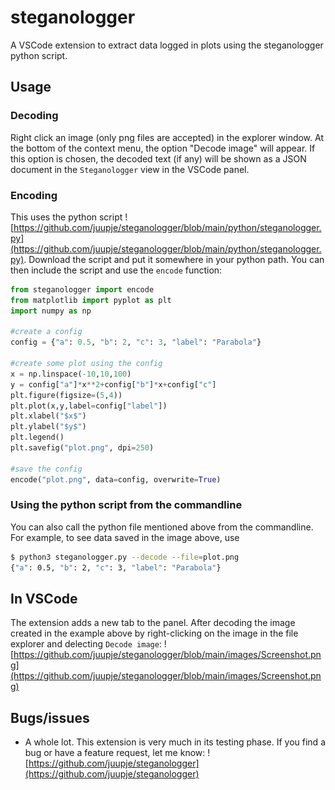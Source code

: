 # steganologger
A VSCode extension to extract data logged in plots using the steganologger python script.

## Usage
### Decoding
Right click an image (only png files are accepted) in the explorer window. At the bottom of the context menu, the option "Decode image" will appear. If this option is chosen, the decoded text (if any) will be shown as a JSON document in the `Steganologger` view in the VSCode panel.

### Encoding
This uses the python script ![https://github.com/juupje/steganologger/blob/main/python/steganologger.py](https://github.com/juupje/steganologger/blob/main/python/steganologger.py). Download the script and put it somewhere in your python path. You can then include the script and use the `encode` function:

```python
from steganologger import encode
from matplotlib import pyplot as plt
import numpy as np

#create a config
config = {"a": 0.5, "b": 2, "c": 3, "label": "Parabola"}

#create some plot using the config
x = np.linspace(-10,10,100)
y = config["a"]*x**2+config["b"]*x+config["c"]
plt.figure(figsize=(5,4))
plt.plot(x,y,label=config["label"])
plt.xlabel("$x$")
plt.ylabel("$y$")
plt.legend()
plt.savefig("plot.png", dpi=250)

#save the config
encode("plot.png", data=config, overwrite=True)
```

### Using the python script from the commandline
You can also call the python file mentioned above from the commandline. For example, to see data saved in the image above, use
```bash
$ python3 steganologger.py --decode --file=plot.png
{"a": 0.5, "b": 2, "c": 3, "label": "Parabola"}
```

## In VSCode
The extension adds a new tab to the panel. After decoding the image created in the example above by right-clicking on the image in the file explorer and delecting `Decode image`:
![https://github.com/juupje/steganologger/blob/main/images/Screenshot.png](https://github.com/juupje/steganologger/blob/main/images/Screenshot.png) 

## Bugs/issues
- A whole lot. This extension is very much in its testing phase. If you find a bug or have a feature request, let me know: ![https://github.com/juupje/steganologger](https://github.com/juupje/steganologger)

